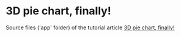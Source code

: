 # 3D pie chart, finally!

Source files ('app' folder) of the tutorial article [3D pie chart, finally!](https://fabiofranchino.com/blog/3D-pie-chart-finally/)
